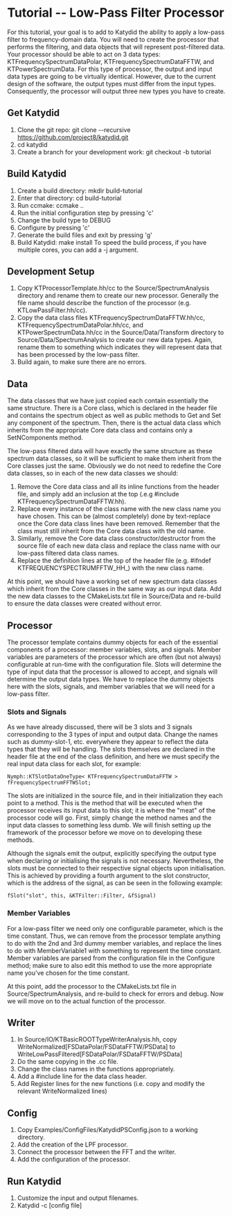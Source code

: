 # Tutorial -- Low-Pass Filter Processor

For this tutorial, your goal is to add to Katydid the ability to apply a low-pass filter to frequency-domain data.  You will need to create the processor that performs the filtering, and data objects that will represent post-filtered data.  Your processor should be able to act on 3 data types: KTFrequencySpectrumDataPolar, KTFrequencySpectrumDataFFTW, and KTPowerSpectrumData. For this type of processor, the output and input data types are going to be virtually identical. However, due to the current design of the software, the output types must differ from the input types. Consequently, the processor will output three new types you have to create.

## Get Katydid
1. Clone the git repo: git clone --recursive https://github.com/project8/katydid.git
2. cd katydid
3. Create a branch for your development work: git checkout -b tutorial


## Build Katydid
1. Create a build directory: mkdir build-tutorial
2. Enter that directory: cd build-tutorial
3. Run ccmake: ccmake ..
4. Run the initial configuration step by pressing 'c'
5. Change the build type to DEBUG
6. Configure by pressing 'c'
7. Generate the build files and exit by pressing 'g'
8. Build Katydid: make install
   To speed the build process, if you have multiple cores, you can add a -j argument.

## Development Setup
1. Copy KTProcessorTemplate.hh/cc to the Source/SpectrumAnalysis directory and rename them to create our new processor. Generally the file name should describe the function of the processor (e.g. KTLowPassFilter.hh/cc).
2. Copy the data class files KTFrequencySpectrumDataFFTW.hh/cc, KTFrequencySpectrumDataPolar.hh/cc, and KTPowerSpectrumData.hh/cc in the Source/Data/Transform directory to Source/Data/SpectrumAnalysis to create our new data types. Again, rename them to something which indicates they will represent data that has been processed by the low-pass filter.
3. Build again, to make sure there are no errors. 

## Data
The data classes that we have just copied each contain essentially the same structure. There is a Core class, which is declared in the header file and contains the spectrum object as well as public methods to Get and Set any component of the spectrum. Then, there is the actual data class which inherits from the appropriate Core data class and contains only a SetNComponents method.

The low-pass filtered data will have exactly the same structure as these spectrum data classes, so it will be sufficient to make them inherit from the Core classes just the same. Obviously we do not need to redefine the Core data classes, so in each of the new data classes we should:

1. Remove the Core data class and all its inline functions from the header file, and simply add an inclusion at the top (.e.g #include KTFrequencySpectrumDataFFTW.hh).
2. Replace every instance of the class name with the new class name you have chosen. This can be (almost completely) done by text-replace once the Core data class lines have been removed. Remember that the class must still inherit from the Core data class with the old name.
3. Similarly, remove the Core data class constructor/destructor from the source file of each new data class and replace the class name with our low-pass filtered data class names.
4. Replace the definition lines at the top of the header file (e.g. #ifndef KTFREQUENCYSPECTRUMFFTW_HH_) with the new class name.

At this point, we should have a working set of new spectrum data classes which inherit from the Core classes in the same way as our input data. Add the new data classes to the CMakeLists.txt file in Source/Data and re-build to ensure the data classes were created without error.

## Processor
The processor template contains dummy objects for each of the essential components of a processor: member variables, slots, and signals. Member variables are parameters of the processor which are often (but not always) configurable at run-time with the configuration file. Slots will determine the type of input data that the processor is allowed to accept, and signals will determine the output data types. We have to replace the dummy objects here with the slots, signals, and member variables that we will need for a low-pass filter.

### Slots and Signals
As we have already discussed, there will be 3 slots and 3 signals corresponding to the 3 types of input and output data. Change the names such as dummy-slot-1, etc. everywhere they appear to reflect the data types that they will be handling. The slots themselves are declared in the header file at the end of the class definition, and here we must specify the real input data class for each slot, for example:

`Nymph::KTSlotDataOneType< KTFrequencySpectrumDataFFTW > fFrequencySpectrumFFTWSlot;`

The slots are initialized in the source file, and in their initialization they each point to a method. This is the method that will be executed when the processor receives its input data to this slot; it is where the "meat" of the processor code will go. First, simply change the method names and the input data classes to something less dumb. We will finish setting up the framework of the processor before we move on to developing these methods.

Although the signals emit the output, explicitly specifying the output type when declaring or initialising the signals is not necessary. Nevertheless, the slots must be connected to their respective signal objects upon initialisation. This is achieved by providing a fourth argument to the slot constructor, which is the address of the signal, as can be seen in the following example:

`fSlot("slot", this, &KTFilter::Filter, &fSignal)`

### Member Variables
For a low-pass filter we need only one configurable parameter, which is the time constant. Thus, we can remove from the processor template anything to do with the 2nd and 3rd dummy member variables, and replace the lines to do with MemberVariable1 with something to represent the time constant. Member variables are parsed from the configuration file in the Configure method; make sure to also edit this method to use the more appropriate name you've chosen for the time constant.

At this point, add the processor to the CMakeLists.txt file in Source/SpectrumAnalysis, and re-build to check for errors and debug. Now we will move on to the actual function of the processor.



## Writer
1. In Source/IO/KTBasicROOTTypeWriterAnalysis.hh, copy WriteNormalized[FSDataPolar/FSDataFFTW/PSData] to WriteLowPassFiltered[FSDataPolar/FSDataFFTW/PSData]
2. Do the same copying in the .cc file.
3. Change the class names in the functions appropriately.
4. Add a #include line for the data class header.
5. Add Register lines for the new functions (i.e. copy and modify the relevant WriteNormalized lines)


## Config
1. Copy Examples/ConfigFiles/KatydidPSConfig.json to a working directory.
2. Add the creation of the LPF processor.
3. Connect the processor between the FFT and the writer.
4. Add the configuration of the processor.


## Run Katydid
1. Customize the input and output filenames.
2. Katydid -c [config file]
